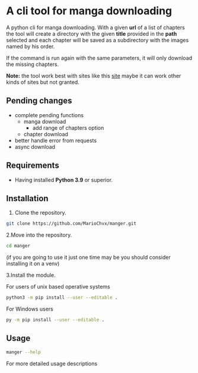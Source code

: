 # A cli tool for manga downloading

A python cli for manga downloading. With a given **url** of a list of chapters the tool will create a directory with the given **title** provided in the **path** selected and each chapter will be saved as a subdirectory with the images named by his order.

If the command is run again with the same parameters, it will only download the missing chapters.

**Note:** the tool work best with sites like this [site](https://ww6.read-onepiece.com/) maybe it can work other kinds of sites but not granted.

## Pending changes

- complete pending functions
  - manga download
    - add range of chapters option
  - chapter download
- better handle error from requests
- async download

## Requirements

- Having installed **Python 3.9** or superior.

## Installation

1. Clone the repository.

```bash
git clone https://github.com/MarioChvx/manger.git
```

2.Move into the repository.

```bash
cd manger
```

(if you are going to use it just one time may be you should consider installing it on a venv)

3.Install the module.

For users of unix based operative systems

```bash
python3 -m pip install --user --editable .
```

For Windows users

```bash
py -m pip install --user --editable .
```

## Usage

```bash
manger --help
```

For more detailed usage descriptions
